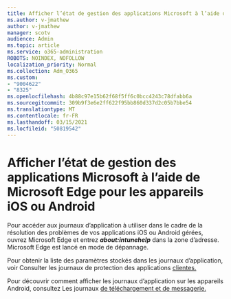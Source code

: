 ```yaml
---
title: Afficher l’état de gestion des applications Microsoft à l’aide de Microsoft Edge pour les appareils iOS ou Android
ms.author: v-jmathew
author: v-jmathew
manager: scotv
audience: Admin
ms.topic: article
ms.service: o365-administration
ROBOTS: NOINDEX, NOFOLLOW
localization_priority: Normal
ms.collection: Adm_O365
ms.custom:
- "9004622"
- "8325"
ms.openlocfilehash: 4b88c97e15b62f68f5ff6c0bcc4243c78dfabb6a
ms.sourcegitcommit: 309b9f3e6e2ff622f95bb860d337d2c05b7bbe54
ms.translationtype: MT
ms.contentlocale: fr-FR
ms.lasthandoff: 03/15/2021
ms.locfileid: "50819542"
---
```

# <a name="view-the-management-status-of-microsoft-apps-using-microsoft-edge-for-ios-or-android-devices"></a>Afficher l’état de gestion des applications Microsoft à l’aide de Microsoft Edge pour les appareils iOS ou Android

Pour accéder aux journaux d’application à utiliser dans le cadre de la résolution des problèmes de vos applications iOS ou Android gérées, ouvrez Microsoft Edge et entrez ***about:intunehelp*** dans la zone d’adresse. Microsoft Edge est lancé en mode de dépannage.

Pour obtenir la liste des paramètres stockés dans les journaux d’application, voir Consulter les journaux de protection des applications [clientes.](https://go.microsoft.com/fwlink/?linkid=2141401)

Pour découvrir comment afficher les journaux d’application sur les appareils Android, consultez Les journaux [de téléchargement et de messagerie.](https://go.microsoft.com/fwlink/?linkid=2141408)

